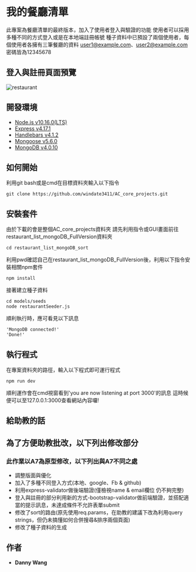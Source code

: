 # 我的餐廳清單 

此專案為餐廳清單的最終版本，加入了使用者登入與驗證的功能
使用者可以採用多種不同的方式登入或是在本地端註冊帳號
種子資料中已預設了兩個使用者，每個使用者各擁有三筆餐廳的資料
user1@example.com、user2@example.com
密碼皆為12345678

## 登入與註冊頁面預覽

![restaurant](https://media.giphy.com/media/eH3zabT6x9Velouvxz/giphy.gif)

## 開發環境

+ [Node.js v10.16.0(LTS)](https://nodejs.org/en/)
+ [Express v4.17.1](https://www.npmjs.com/package/express)
+ [Handlebars v4.1.2](https://www.npmjs.com/package/handlebars)
+ [Mongoose v5.6.0](https://mongoosejs.com/)
+ [MongoDB v4.0.10](https://www.mongodb.com/)

## 如何開始

利用git bash或是cmd在目標資料夾輸入以下指令

```
git clone https://github.com/windate3411/AC_core_projects.git
```

## 安裝套件

由於下載的會是整個AC_core_projects資料夾
請先利用指令或GUI畫面前往restaurant_list_mongoDB_FullVersion資料夾

```
cd restaurant_list_mongoDB_sort
```
利用pwd確認自己在restaurant_list_mongoDB_FullVersion後，利用以下指令安裝相關npm套件

```
npm install
```
接著建立種子資料

```
cd models/seeds
node restaurantSeeder.js
```
順利執行時，應可看見以下訊息

```
'MongoDB connected!'
'Done!'
```


## 執行程式

在專案資料夾的路徑，輸入以下程式即可運行程式

```
npm run dev
```
順利運作會在cmd視窗看到'you are now listening at port 3000'的訊息
這時候便可以至127.0.0.1:3000查看網站內容囉!

## 給助教的話

__為了方便助教批改，以下列出修改部分__
--- 
### 此作業以A7為原型修改，以下列出與A7不同之處
+ 調整版面與優化
+ 加入了多種不同登入方式(本地、google、Fb & github)
+ 利用express-validator做後端驗證(僅檢視name & email欄位 仍不夠完整)
+ 登入與註冊的部分利用新的方式-bootstrap-validator做前端驗證，並搭配適當的提示訊息，未達成條件不允許表單submit
+ 修改了sort的路由(原先使用req.params，在助教的建議下改為利用query strings，但仍未搞懂如何合併搜尋&排序兩個頁面)
+ 修改了種子資料的生成


## 作者

* **Danny Wang** 

